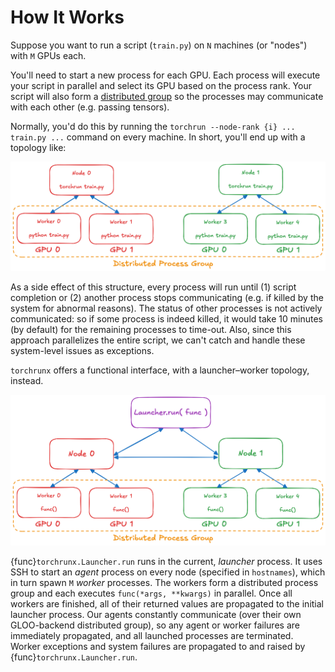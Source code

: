 # How It Works

Suppose you want to run a script (`train.py`) on `N` machines (or "nodes") with `M` GPUs each.

You'll need to start a new process for each GPU. Each process will execute your script in parallel and select its GPU based on the process rank. Your script will also form a [distributed group](https://pytorch.org/docs/stable/distributed.html#torch.distributed.init_process_group) so the processes may communicate with each other (e.g. passing tensors).

Normally, you'd do this by running the `torchrun --node-rank {i} ... train.py ...` command on every machine. In short, you'll end up with a topology like:

![torchrun diagram](./artifacts/torchrun.png)

As a side effect of this structure, every process will run until (1) script completion or (2) another process stops communicating (e.g. if killed by the system for abnormal reasons). The status of other processes is not actively communicated: so if some process is indeed killed, it would take 10 minutes (by default) for the remaining processes to time-out. Also, since this approach parallelizes the entire script, we can't catch and handle these system-level issues as exceptions.

`torchrunx` offers a functional interface, with a launcher–worker topology, instead.

![torchrunx diagram](./artifacts/torchrunx.png)

{func}`torchrunx.Launcher.run` runs in the current, *launcher* process. It uses SSH to start an *agent* process on every node (specified in `hostnames`), which in turn spawn `M` *worker* processes. The workers form a distributed process group and each executes `func(*args, **kwargs)` in parallel. Once all workers are finished, all of their returned values are propagated to the initial launcher process. Our agents constantly communicate (over their own GLOO-backend distributed group), so any agent or worker failures are immediately propagated, and all launched processes are terminated. Worker exceptions and system failures are propagated to and raised by {func}`torchrunx.Launcher.run`.
